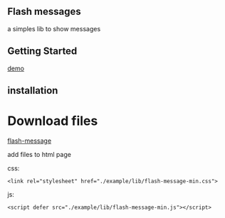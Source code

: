 ## Flash messages

a simples lib to show messages

## Getting Started

<a href="https://pedrohenrique-git.github.io/flash-message/">demo</a>

## installation

# Download files

[flash-message](/download/flash-message.zip)

add files to html page

css:

`<link rel="stylesheet" href="./example/lib/flash-message-min.css">`

js: 

`<script defer src="./example/lib/flash-message-min.js"></script>`